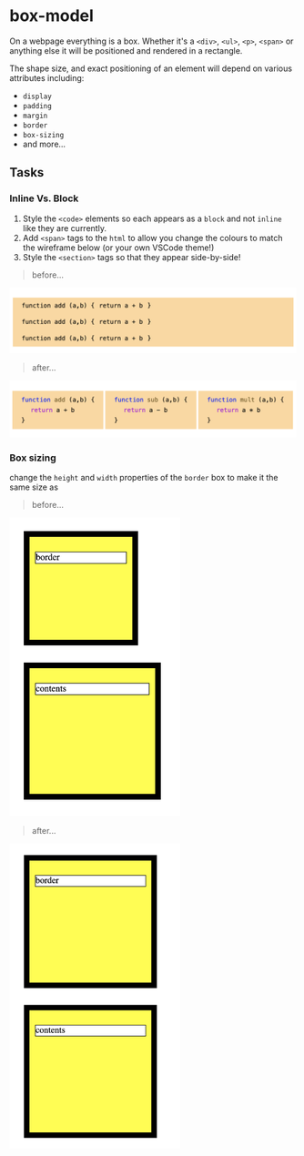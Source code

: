 # box-model

On a webpage everything is a box. Whether it's a `<div>`, `<ul>`, `<p>`, `<span>` or anything else it will be positioned and rendered in a rectangle.

The shape size, and exact positioning of an element will depend on various attributes including:

- `display`
- `padding`
- `margin`
- `border`
- `box-sizing`
- and more...

## Tasks

### Inline Vs. Block

1.  Style the `<code>` elements so each appears as a `block` and not `inline` like they are currently.
2.  Add `<span>` tags to the `html` to allow you change the colours to match the wireframe below (or your own VSCode theme!)
3.  Style the `<section>` tags so that they appear side-by-side!

> before...

<img src="./wireframe-1.png" alt="inline vs block before" width="700"/>

> after...

<img src="./wireframe-2.png" alt="inline vs block after" width="700"/>

### Box sizing

change the `height` and `width` properties of the `border` box to make it the same size as

> before...

<img src="./wireframe-3.png" alt="box sizing before" width="300"/>

> after...

<img src="./wireframe-4.png" alt="box sizing after" width="300"/>

